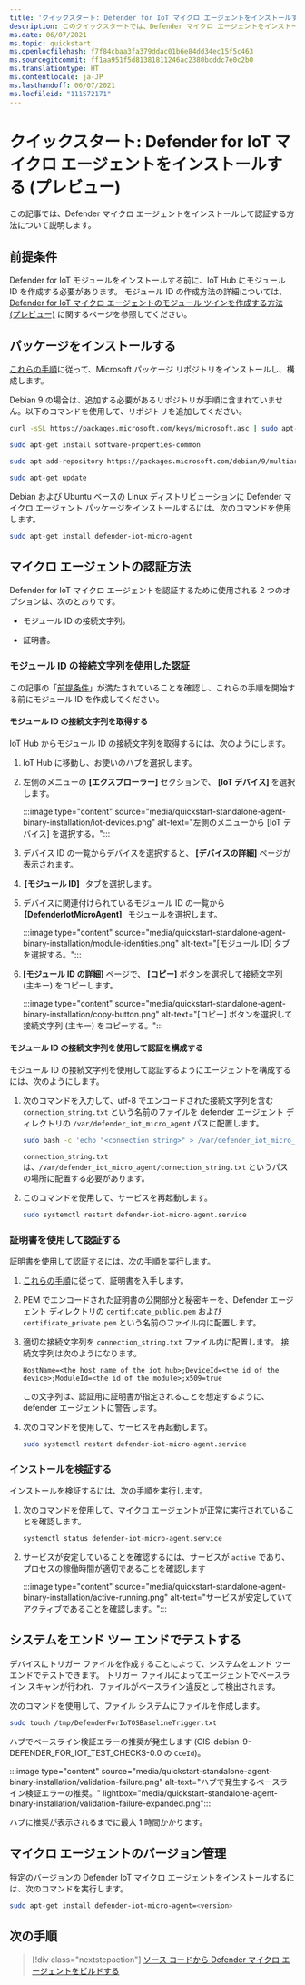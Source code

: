 ```yaml
---
title: 'クイックスタート: Defender for IoT マイクロ エージェントをインストールする (プレビュー)'
description: このクイックスタートでは、Defender マイクロ エージェントをインストールして認証する方法について説明します。
ms.date: 06/07/2021
ms.topic: quickstart
ms.openlocfilehash: f7f84cbaa3fa379ddac01b6e84dd34ec15f5c463
ms.sourcegitcommit: ff1aa951f5d81381811246ac2380bcddc7e0c2b0
ms.translationtype: HT
ms.contentlocale: ja-JP
ms.lasthandoff: 06/07/2021
ms.locfileid: "111572171"
---
```

# <a name="quickstart-install-defender-for-iot-micro-agent-preview"></a>クイックスタート: Defender for IoT マイクロ エージェントをインストールする (プレビュー)

この記事では、Defender マイクロ エージェントをインストールして認証する方法について説明します。

## <a name="prerequisites"></a>前提条件

Defender for IoT モジュールをインストールする前に、IoT Hub にモジュール ID を作成する必要があります。 モジュール ID の作成方法の詳細については、[Defender for IoT マイクロ エージェントのモジュール ツインを作成する方法 (プレビュー)](quickstart-create-micro-agent-module-twin.md) に関するページを参照してください。

## <a name="install-the-package"></a>パッケージをインストールする

[これらの手順](/windows-server/administration/linux-package-repository-for-microsoft-software)に従って、Microsoft パッケージ リポジトリをインストールし、構成します。 

Debian 9 の場合は、追加する必要があるリポジトリが手順に含まれていません。以下のコマンドを使用して、リポジトリを追加してください。 

```bash
curl -sSL https://packages.microsoft.com/keys/microsoft.asc | sudo apt-key add - 

sudo apt-get install software-properties-common

sudo apt-add-repository https://packages.microsoft.com/debian/9/multiarch/prod

sudo apt-get update
```

Debian および Ubuntu ベースの Linux ディストリビューションに Defender マイクロ エージェント パッケージをインストールするには、次のコマンドを使用します。

```bash
sudo apt-get install defender-iot-micro-agent 
```

## <a name="micro-agent-authentication-methods"></a>マイクロ エージェントの認証方法 

Defender for IoT マイクロ エージェントを認証するために使用される 2 つのオプションは、次のとおりです。 

- モジュール ID の接続文字列。 

- 証明書。

### <a name="authenticate-using-a-module-identity-connection-string"></a>モジュール ID の接続文字列を使用した認証

この記事の「[前提条件](#prerequisites)」が満たされていることを確認し、これらの手順を開始する前にモジュール ID を作成してください。 

#### <a name="get-the-module-identity-connection-string"></a>モジュール ID の接続文字列を取得する

IoT Hub からモジュール ID の接続文字列を取得するには、次のようにします。 

1. IoT Hub に移動し、お使いのハブを選択します。

1. 左側のメニューの **[エクスプローラー]** セクションで、 **[IoT デバイス]** を選択します。

   :::image type="content" source="media/quickstart-standalone-agent-binary-installation/iot-devices.png" alt-text="左側のメニューから [IoT デバイス] を選択する。":::

1. デバイス ID の一覧からデバイスを選択すると、 **[デバイスの詳細]** ページが表示されます。

1.  **[モジュール ID]**   タブを選択します。

1. デバイスに関連付けられているモジュール ID の一覧から  **[DefenderIotMicroAgent]**   モジュールを選択します。

   :::image type="content" source="media/quickstart-standalone-agent-binary-installation/module-identities.png" alt-text="[モジュール ID] タブを選択する。":::

1. **[モジュール ID の詳細]** ページで、 **[コピー]** ボタンを選択して接続文字列 (主キー) をコピーします。

   :::image type="content" source="media/quickstart-standalone-agent-binary-installation/copy-button.png" alt-text="[コピー] ボタンを選択して接続文字列 (主キー) をコピーする。":::

#### <a name="configure-authentication-using-a-module-identity-connection-string"></a>モジュール ID の接続文字列を使用して認証を構成する

モジュール ID の接続文字列を使用して認証するようにエージェントを構成するには、次のようにします。

1. 次のコマンドを入力して、utf-8 でエンコードされた接続文字列を含む `connection_string.txt` という名前のファイルを defender エージェント ディレクトリの `/var/defender_iot_micro_agent` パスに配置します。

    ```bash
    sudo bash -c 'echo "<connection string>" > /var/defender_iot_micro_agent/connection_string.txt'
    ```

    `connection_string.txt` は、`/var/defender_iot_micro_agent/connection_string.txt` というパスの場所に配置する必要があります。

1. このコマンドを使用して、サービスを再起動します。  

    ```bash
    sudo systemctl restart defender-iot-micro-agent.service 
    ```

### <a name="authenticate-using-a-certificate"></a>証明書を使用して認証する

証明書を使用して認証するには、次の手順を実行します。

1. [これらの手順](../iot-hub/tutorial-x509-scripts.md)に従って、証明書を入手します。

1. PEM でエンコードされた証明書の公開部分と秘密キーを、Defender エージェント ディレクトリの `certificate_public.pem` および `certificate_private.pem` という名前のファイル内に配置します。 

1. 適切な接続文字列を `connection_string.txt` ファイル内に配置します。 接続文字列は次のようになります。 

    `HostName=<the host name of the iot hub>;DeviceId=<the id of the device>;ModuleId=<the id of the module>;x509=true` 

    この文字列は、認証用に証明書が指定されることを想定するように、defender エージェントに警告します。 

1. 次のコマンドを使用して、サービスを再起動します。  

    ```bash
    sudo systemctl restart defender-iot-micro-agent.service
    ```

### <a name="validate-your-installation"></a>インストールを検証する

インストールを検証するには、次の手順を実行します。

1. 次のコマンドを使用して、マイクロ エージェントが正常に実行されていることを確認します。  

    ```bash
    systemctl status defender-iot-micro-agent.service
    ```

1. サービスが安定していることを確認するには、サービスが `active` であり、プロセスの稼働時間が適切であることを確認します

    :::image type="content" source="media/quickstart-standalone-agent-binary-installation/active-running.png" alt-text="サービスが安定していてアクティブであることを確認します。":::
 
## <a name="testing-the-system-end-to-end"></a>システムをエンド ツー エンドでテストする 

デバイスにトリガー ファイルを作成することによって、システムをエンド ツー エンドでテストできます。 トリガー ファイルによってエージェントでベースライン スキャンが行われ、ファイルがベースライン違反として検出されます。 

次のコマンドを使用して、ファイル システムにファイルを作成します。

```bash
sudo touch /tmp/DefenderForIoTOSBaselineTrigger.txt 
```

ハブでベースライン検証エラーの推奨が発生します (CIS-debian-9-DEFENDER_FOR_IOT_TEST_CHECKS-0.0 の `CceId`)。 

:::image type="content" source="media/quickstart-standalone-agent-binary-installation/validation-failure.png" alt-text="ハブで発生するベースライン検証エラーの推奨。" lightbox="media/quickstart-standalone-agent-binary-installation/validation-failure-expanded.png":::

ハブに推奨が表示されるまでに最大 1 時間かかります。 

## <a name="micro-agent-versioning"></a>マイクロ エージェントのバージョン管理 

特定のバージョンの Defender IoT マイクロ エージェントをインストールするには、次のコマンドを実行します。 

```bash
sudo apt-get install defender-iot-micro-agent=<version>
```

## <a name="next-steps"></a>次の手順

> [!div class="nextstepaction"]
> [ソース コードから Defender マイクロ エージェントをビルドする](quickstart-building-the-defender-micro-agent-from-source.md)